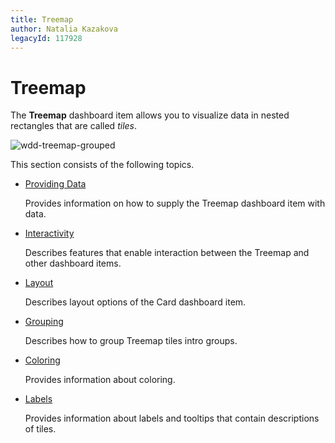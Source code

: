 ```yaml
---
title: Treemap
author: Natalia Kazakova
legacyId: 117928
---
```

# Treemap
The **Treemap** dashboard item allows you to visualize data in nested rectangles that are called _tiles_.

![wdd-treemap-grouped](../../../images/img125970.png)

This section consists of the following topics.
* [Providing Data](treemap/providing-data.md)
	
	Provides information on how to supply the Treemap dashboard item with data.
* [Interactivity](treemap/interactivity.md)
	
	Describes features that enable interaction between the Treemap and other dashboard items.
* [Layout](treemap/layout.md)
	
	Describes layout options of the Card dashboard item.
* [Grouping](treemap/grouping.md)
	
	Describes how to group Treemap tiles intro groups.
* [Coloring](treemap/coloring.md)
	
	Provides information about coloring.
* [Labels](treemap/labels.md)
	
	Provides information about labels and tooltips that contain descriptions of tiles.